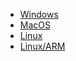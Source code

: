 * [Windows](https://netfoundry.jfrog.io/netfoundry/ziti-release/ziti-enroller/amd64/windows/0.15.0/ziti-enroller.tar.gz)
* [MacOS](https://netfoundry.jfrog.io/netfoundry/ziti-release/ziti-enroller/amd64/darwin/0.15.0/ziti-enroller.tar.gz)
* [Linux](https://netfoundry.jfrog.io/netfoundry/ziti-release/ziti-enroller/amd64/linux/0.15.0/ziti-enroller.tar.gz)
* [Linux/ARM](https://netfoundry.jfrog.io/netfoundry/ziti-release/ziti-enroller/arm/linux/0.15.0/ziti-enroller.tar.gz)

